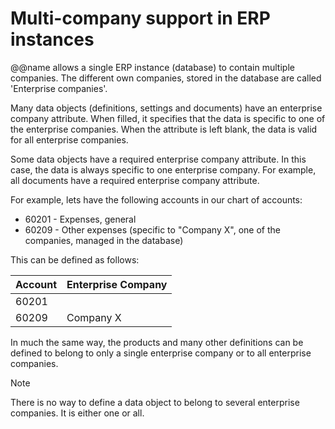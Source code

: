 # Multi-company support in ERP instances

@@name allows a single ERP instance (database) to contain multiple companies. The different own companies, stored in the database are called 'Enterprise companies'.

Many data objects (definitions, settings and documents) have an enterprise company attribute. When filled, it specifies that the data is specific to one of the enterprise companies. When the attribute is left blank, the data is valid for all enterprise companies.

Some data objects have a required enterprise company attribute. In this case, the data is always specific to one enterprise company. For example, all documents have a required enterprise company attribute.

For example, lets have the following accounts in our chart of accounts:

- 60201 - Expenses, general
- 60209 - Other expenses (specific to "Company X", one of the companies, managed in the database)

This can be defined as follows:

| Account | Enterprise Company |
| :------ | :----------------- |
| 60201   |                    |
| 60209   | Company X          |

In much the same way, the products and many other definitions can be defined to belong to only a single enterprise company or to all enterprise companies.

> [!NOTE]
> There is no way to define a data object to belong to several enterprise companies. It is either one or all.
